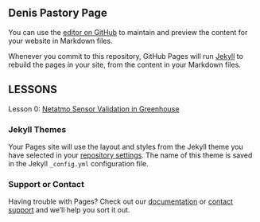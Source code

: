 ## Denis Pastory Page

You can use the [editor on GitHub](https://github.com/DenisDPR/denispastory.github.io/edit/master/index.md) to maintain and preview the content for your website in Markdown files.

Whenever you commit to this repository, GitHub Pages will run [Jekyll](https://jekyllrb.com/) to rebuild the pages in your site, from the content in your Markdown files.

## LESSONS
Lesson 0: [Netatmo Sensor Validation in Greenhouse](https://github.com/DenisDPR/Sensor-Network-Project/blob/master/Netatmo_sensor_validation.ipynb)



### Jekyll Themes

Your Pages site will use the layout and styles from the Jekyll theme you have selected in your [repository settings](https://github.com/DenisDPR/denispastory.github.io/settings). The name of this theme is saved in the Jekyll `_config.yml` configuration file.

### Support or Contact

Having trouble with Pages? Check out our [documentation](https://help.github.com/categories/github-pages-basics/) or [contact support](https://github.com/contact) and we’ll help you sort it out.
